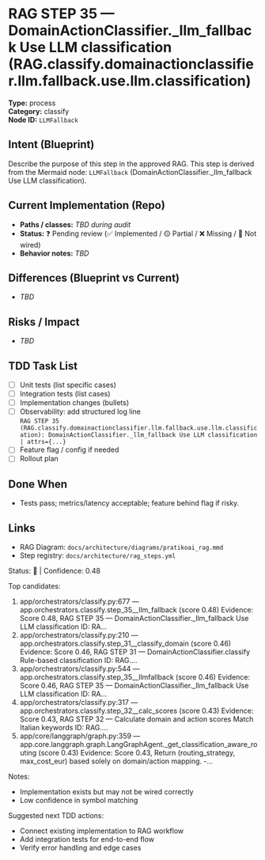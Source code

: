 # RAG STEP 35 — DomainActionClassifier._llm_fallback Use LLM classification (RAG.classify.domainactionclassifier.llm.fallback.use.llm.classification)

**Type:** process  
**Category:** classify  
**Node ID:** `LLMFallback`

## Intent (Blueprint)
Describe the purpose of this step in the approved RAG. This step is derived from the Mermaid node: `LLMFallback` (DomainActionClassifier._llm_fallback Use LLM classification).

## Current Implementation (Repo)
- **Paths / classes:** _TBD during audit_
- **Status:** ❓ Pending review (✅ Implemented / 🟡 Partial / ❌ Missing / 🔌 Not wired)
- **Behavior notes:** _TBD_

## Differences (Blueprint vs Current)
- _TBD_

## Risks / Impact
- _TBD_

## TDD Task List
- [ ] Unit tests (list specific cases)
- [ ] Integration tests (list cases)
- [ ] Implementation changes (bullets)
- [ ] Observability: add structured log line  
  `RAG STEP 35 (RAG.classify.domainactionclassifier.llm.fallback.use.llm.classification): DomainActionClassifier._llm_fallback Use LLM classification | attrs={...}`
- [ ] Feature flag / config if needed
- [ ] Rollout plan

## Done When
- Tests pass; metrics/latency acceptable; feature behind flag if risky.

## Links
- RAG Diagram: `docs/architecture/diagrams/pratikoai_rag.mmd`
- Step registry: `docs/architecture/rag_steps.yml`


<!-- AUTO-AUDIT:BEGIN -->
Status: 🔌  |  Confidence: 0.48

Top candidates:
1) app/orchestrators/classify.py:677 — app.orchestrators.classify.step_35__llm_fallback (score 0.48)
   Evidence: Score 0.48, RAG STEP 35 — DomainActionClassifier._llm_fallback Use LLM classification
ID: RA...
2) app/orchestrators/classify.py:210 — app.orchestrators.classify.step_31__classify_domain (score 0.46)
   Evidence: Score 0.46, RAG STEP 31 — DomainActionClassifier.classify Rule-based classification
ID: RAG....
3) app/orchestrators/classify.py:544 — app.orchestrators.classify.step_35__llmfallback (score 0.46)
   Evidence: Score 0.46, RAG STEP 35 — DomainActionClassifier._llm_fallback Use LLM classification
ID: RA...
4) app/orchestrators/classify.py:317 — app.orchestrators.classify.step_32__calc_scores (score 0.43)
   Evidence: Score 0.43, RAG STEP 32 — Calculate domain and action scores Match Italian keywords
ID: RAG....
5) app/core/langgraph/graph.py:359 — app.core.langgraph.graph.LangGraphAgent._get_classification_aware_routing (score 0.43)
   Evidence: Score 0.43, Return (routing_strategy, max_cost_eur) based solely on domain/action mapping.
-...

Notes:
- Implementation exists but may not be wired correctly
- Low confidence in symbol matching

Suggested next TDD actions:
- Connect existing implementation to RAG workflow
- Add integration tests for end-to-end flow
- Verify error handling and edge cases
<!-- AUTO-AUDIT:END -->